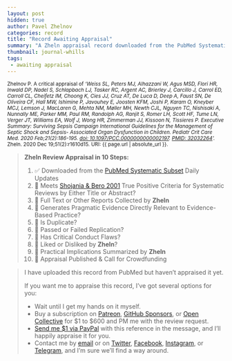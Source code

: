 ```yaml
---
layout: post
hidden: true
author: Pavel Zhelnov
categories: record
title: "Record Awaiting Appraisal"
summary: "A Zheln appraisal record downloaded from the PubMed Systematic Subset daily updates."
thumbnail: journal-whills
tags:
 - awaiting appraisal
---
```


<small id="citation">Zhelnov P. A critical appraisal of _‘Weiss SL, Peters MJ, Alhazzani W, Agus MSD, Flori HR, Inwald DP, Nadel S, Schlapbach LJ, Tasker RC, Argent AC, Brierley J, Carcillo J, Carrol ED, Carroll CL, Cheifetz IM, Choong K, Cies JJ, Cruz AT, De Luca D, Deep A, Faust SN, De Oliveira CF, Hall MW, Ishimine P, Javouhey E, Joosten KFM, Joshi P, Karam O, Kneyber MCJ, Lemson J, MacLaren G, Mehta NM, Møller MH, Newth CJL, Nguyen TC, Nishisaki A, Nunnally ME, Parker MM, Paul RM, Randolph AG, Ranjit S, Romer LH, Scott HF, Tume LN, Verger JT, Williams EA, Wolf J, Wong HR, Zimmerman JJ, Kissoon N, Tissieres P. Executive Summary: Surviving Sepsis Campaign International Guidelines for the Management of Septic Shock and Sepsis- Associated Organ Dysfunction in Children. Pediatr Crit Care Med. 2020 Feb;21(2):186-195. [doi: 10.1097/PCC.0000000000002197](https://doi.org/10.1097/PCC.0000000000002197). [PMID: 32032264](https://pubmed.gov/32032264)’._ Zheln. 2020 Dec 19;51(2):r1610d15. URI: {{ page.url | absolute_url }}.</small>

> **Zheln Review Appraisal in 10 Steps:**
>
> 1. ✅ Downloaded from the [PubMed Systematic Subset](https://github.com/p1m-ortho/qs-global-ortho-search-queries/blob/global-sr-query/README.md) Daily Updates
> 2. 🔄 Meets [Shojania & Bero 2001](https://www.researchgate.net/publication/11820967_Taking_Advantage_of_the_Explosion_of_Systematic_Reviews_An_Efficient_MEDLINE_Search_Strategy) True Positive Criteria for Systematic Reviews by Either Title or Abstract?
> 3. 🔄 Full Text or Other Reports Collected by **Zheln**
> 4. 🔄 Generates Pragmatic Evidence Directly Relevant to Evidence-Based Practice?
> 5. 🔄 Is Duplicate?
> 6. 🔄 Passed or Failed Replication?
> 7. 🔄 Has Critical Conduct Flaws?
> 8. 🔄 Liked or Disliked by **Zheln**?
> 9. 🔄 Practical Implications Summarized by **Zheln**
> 10. 🔄 Appraisal Published & Call for Crowdfunding

> I have uploaded this record from PubMed but haven’t appraised it yet.
>
> If you want me to appraise this record, I’ve got several options for you:
> * Wait until I get my hands on it myself.
> * Buy a subscription on [Patreon](https://patreon.com/zheln), [GitHub Sponsors](https://github.com/sponsors/drzhelnov), or [Open Collective](https://opencollective.com/zheln) for $1 to $600 and PM me with the review request.
> * [Send me $1 via PayPal](https://paypal.me/pjelnov) with this reference in the message, and I’ll happily appraise it for you.
> * Contact me by [email](mailto:pavel@zheln.com) or on [Twitter](https://twitter.com/drzhelnov), [Facebook](https://facebook.com/drzhelnov), [Instagram](https://instagram.com/igzheln), or [Telegram](https://t.me/drzhelnov), and I’m sure we’ll find a way around.
